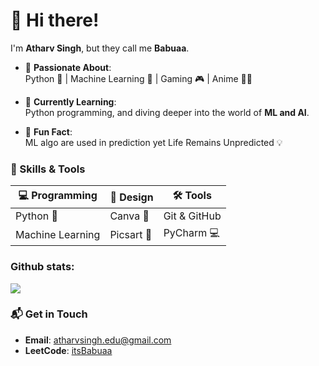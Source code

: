 # 👋 Hi there!
 
I'm **Atharv Singh**, but they call me **Babuaa**.

- 🔭 **Passionate About**:  
  Python 🐍 | Machine Learning 🤖 | Gaming 🎮 | Anime 😶‍🌫️

- 🌱 **Currently Learning**:  
  Python programming, and diving deeper into the world of **ML and AI**.  

- 🧠 **Fun Fact**:  
  ML algo are used in prediction yet Life Remains Unpredicted 💡  


### 💼 Skills & Tools  

| 💻 Programming | 🎨 Design | 🛠️ Tools |  
| -------------- | --------- | -------- |  
| Python 🐍      | Canva 🎨 | Git & GitHub |  
| Machine Learning | Picsart 🌟 | PyCharm 💻 |  

### Github stats: 

<img src='https://github-readme-stats.vercel.app/api/top-langs/?username=itsBabuaa&layout=compact&title_color=0095B6&text_color=78779B&icon_color=ffdb62&bg_color=000000&hide_border=true>'>


### 📬 Get in Touch  

- **Email**: [atharvsingh.edu@gmail.com](mailto:atharvsingh.edu@gmail.com)  
- **LeetCode**: [itsBabuaa](https://leetcode.com/u/itsbabuaa/)

<!--
---

### ✨ Featured Projects  

| 🌟 Project | 🚀 Description | 🔗 Link |  
| ---------- | ------------- | ------- |  
| **[Project Name 1](#)** | Brief description of the project. | [View](#) |  
| **[Project Name 2](#)** | Brief description of the project. | [View](#) |  

---

### 🌈 Motto  
> _"The best way to learn is to teach others."_  

Feel free to explore my repositories, and don’t hesitate to reach out if you’d like to collaborate or discuss exciting ideas!
-->
